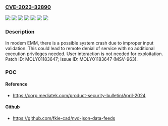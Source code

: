 ### [CVE-2023-32890](https://cve.mitre.org/cgi-bin/cvename.cgi?name=CVE-2023-32890)
![](https://img.shields.io/static/v1?label=Product&message=MT2731%2C%20MT6767%2C%20MT6768%2C%20MT6769%2C%20MT6769T%2C%20MT6769Z%2C%20MT8666%2C%20MT8667%2C%20MT8765%2C%20MT8766%2C%20MT8768%2C%20MT8786%2C%20MT8788&color=blue)
![](https://img.shields.io/static/v1?label=Version&message=LR13%20&color=brightgreen)
![](https://img.shields.io/static/v1?label=Version&message=Modem%20LR12A%20&color=brightgreen)
![](https://img.shields.io/static/v1?label=Version&message=NR15%20&color=brightgreen)
![](https://img.shields.io/static/v1?label=Version&message=NR16%20&color=brightgreen)
![](https://img.shields.io/static/v1?label=Version&message=NR17%20&color=brightgreen)
![](https://img.shields.io/static/v1?label=Vulnerability&message=Denial%20of%20Service&color=brightgreen)

### Description

In modem EMM, there is a possible system crash due to improper input validation. This could lead to remote denial of service with no additional execution privileges needed. User interaction is not needed for exploitation. Patch ID: MOLY01183647; Issue ID: MOLY01183647 (MSV-963).

### POC

#### Reference
- https://corp.mediatek.com/product-security-bulletin/April-2024

#### Github
- https://github.com/fkie-cad/nvd-json-data-feeds

